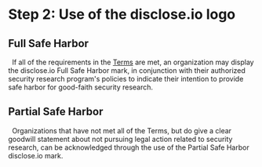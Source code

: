 # Step 2: Use of the disclose.io logo

## Full Safe Harbor
 
If all of the requirements in the [Terms](/terms) are met, an organization may display the disclose.io Full Safe Harbor mark, in conjunction with their authorized security research program's policies to indicate their intention to provide safe harbor for good-faith security research.
 
## Partial Safe Harbor
 
Organizations that have not met all of the Terms, but do give a clear goodwill statement about not pursuing legal action related to security research, can be acknowledged through the use of the Partial Safe Harbor disclose.io mark.
